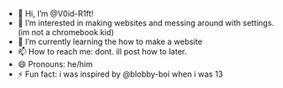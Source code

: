 - 👋 Hi, I’m @V0id-R1ft!
- 👀 I’m interested in making websites and messing around with settings. (im not a chromebook kid)
- 🌱 I’m currently learning the how to make a website
- 📫 How to reach me: dont. ill post how to later.
- 😄 Pronouns: he/him
- ⚡ Fun fact: i was inspired by @blobby-boi when i was 13

<!---
V0id-R1ft/V0id-R1ft is a ✨ special ✨ repository because its `README.md` (this file) appears on your GitHub profile.
You can click the Preview link to take a look at your changes.
--->
